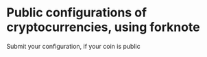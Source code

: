 # Public configurations of cryptocurrencies, using forknote
Submit your configuration, if your coin is public

